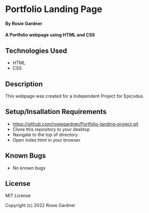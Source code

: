 # Portfolio Landing Page

#### By Rosie Gardner

#### A Portfolio webpage using HTML and CSS

## Technologies Used
* HTML
* CSS

## Description
This webpage was created for a Independent Project for Epicodus. 

## Setup/Insallation Requirements
* https://github.com/rosiegardner/Portfolio-landing-project.git
* Clone this repository to your desktop
* Navigate to the top of directory
* Open index.html in your browser

## Known Bugs
* No known bugs

## License
MIT License

Copyright (c) 2022 Rosie Gardner

